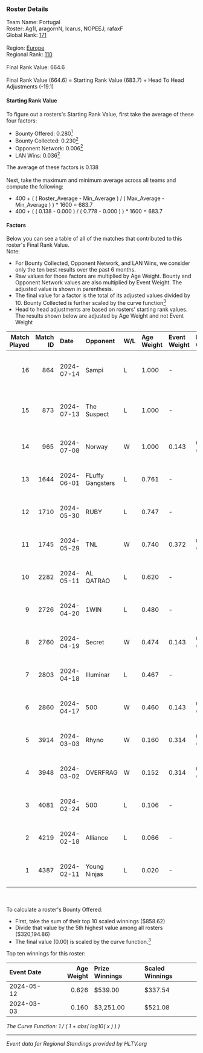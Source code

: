 ### Roster Details<br />
Team Name: Portugal<br />
Roster: Ag1l, aragornN, Icarus, NOPEEJ, rafaxF<br />
Global Rank: [171](../../standings_global_2024_08_06.md)<br />
<br />
Region: [Europe]( ../../standings_europe_2024_08_06.md)<br />
Regional Rank: [110]( ../../standings_europe_2024_08_06.md)<br />
<br />
Final Rank Value:  664.6<br />
<br />
Final Rank Value (664.6) = Starting Rank Value (683.7) + Head To Head Adjustments (-19.1)<br />

#### Starting Rank Value<br />
To figure out a rosters's Starting Rank Value, first take the average of these four factors:<br />
- Bounty Offered: 0.280[<sup>1</sup>](#table2)
- Bounty Collected: 0.230[<sup>2</sup>](#table1)
- Opponent Network: 0.006[<sup>2</sup>](#table1)
- LAN Wins: 0.036[<sup>2</sup>](#table1)

The average of these factors is 0.138<br />
<br />
Next, take the maximum and minimum average across all teams and compute the following:<br />
- 400 + ( ( Roster_Average - Min_Average ) / ( Max_Average - Min_Average ) ) * 1600 = 683.7
- 400 + ( ( 0.138 - 0.000 ) / ( 0.778 - 0.000 ) ) * 1600 = 683.7


#### Factors<br />
Below you can see a table of all of the matches that contributed to this roster's Final Rank Value.<br />
Note:<br />

- For Bounty Collected, Opponent Network, and LAN Wins, we consider only the ten best results over the past 6 months.
- Raw values for those factors are multiplied by Age Weight. Bounty and Opponent Network values are also multiplied by Event Weight. The adjusted value is shown in parenthesis.
- The final value for a factor is the total of its adjusted values divided by 10. Bounty Collected is further scaled by the curve function[<sup>3</sup>](#curveFunction)
- Head to head adjustments are based on rosters' starting rank values. The results shown below are adjusted by Age Weight and not Event Weight
<span id="table1"></span><br />


| Match Played | Match ID | Date       | Opponent         | W/L | Age Weight | Event Weight | Bounty Collected | Opponent Network | LAN Wins  | H2H Adj. | Roster                                 |
| -: | -: | :- | :- | :- | :- | :- | :- | :- | :- | -: | :- |
|           16 |      864 | 2024-07-14 | Sampi            | L   | 1.000      | -            | -                | -                | -         |    -6.38 | Ag1l, aragornN, Icarus, NOPEEJ, rafaxF |
|           15 |      873 | 2024-07-13 | The Suspect      | L   | 1.000      | -            | -                | -                | -         |    -8.97 | Ag1l, aragornN, Icarus, NOPEEJ, rafaxF |
|           14 |      965 | 2024-07-08 | Norway           | W   | 1.000      | 0.143        | 0.006 (0.001)    | 0.103 (0.015)    | 0 (0.000) |    16.33 | Ag1l, aragornN, NOPEEJ, pr, rafaxF     |
|           13 |     1644 | 2024-06-01 | FLuffy Gangsters | L   | 0.761      | -            | -                | -                | -         |   -15.29 | Ag1l, aragornN, P3R3IIRA, pr, rafaxF   |
|           12 |     1710 | 2024-05-30 | RUBY             | L   | 0.747      | -            | -                | -                | -         |    -4.39 | Ag1l, aragornN, P3R3IIRA, pr, rafaxF   |
|           11 |     1745 | 2024-05-29 | TNL              | W   | 0.740      | 0.372        | 0.000 (0.000)    | 0.038 (0.011)    | 0 (0.000) |     6.30 | Ag1l, aragornN, P3R3IIRA, pr, rafaxF   |
|           10 |     2282 | 2024-05-11 | AL QATRAO        | L   | 0.620      | -            | -                | -                | -         |    -9.69 | Ag1l, aragornN, fox, pr, rafaxF        |
|            9 |     2726 | 2024-04-20 | 1WIN             | L   | 0.480      | -            | -                | -                | -         |    -2.82 | Ag1l, aragornN, P3R3IIRA, pr, rafaxF   |
|            8 |     2760 | 2024-04-19 | Secret           | W   | 0.474      | 0.143        | 0.000 (0.000)    | 0.055 (0.004)    | 0 (0.000) |     4.80 | Ag1l, aragornN, P3R3IIRA, pr, rafaxF   |
|            7 |     2803 | 2024-04-18 | Illuminar        | L   | 0.467      | -            | -                | -                | -         |   -10.55 | Ag1l, aragornN, P3R3IIRA, pr, rafaxF   |
|            6 |     2860 | 2024-04-17 | 500              | W   | 0.460      | 0.143        | 0.001 (0.000)    | 0.090 (0.006)    | 0 (0.000) |     8.40 | Ag1l, aragornN, P3R3IIRA, pr, rafaxF   |
|            5 |     3914 | 2024-03-03 | Rhyno            | W   | 0.160      | 0.314        | 0.071 (0.004)    | 0.427 (0.021)    | 1 (0.160) |     4.20 | Ag1l, aragornN, NOPEEJ, pr, rafaxF     |
|            4 |     3948 | 2024-03-02 | OVERFRAG         | W   | 0.152      | 0.314        | 0.000 (0.000)    | 0.000 (0.000)    | 1 (0.152) |     1.37 | Ag1l, aragornN, NOPEEJ, pr, rafaxF     |
|            3 |     4081 | 2024-02-24 | 500              | L   | 0.106      | -            | -                | -                | -         |    -1.59 | Ag1l, aragornN, NOPEEJ, pr, rafaxF     |
|            2 |     4219 | 2024-02-18 | Alliance         | L   | 0.066      | -            | -                | -                | -         |    -0.58 | Ag1l, aragornN, NOPEEJ, pr, rafaxF     |
|            1 |     4387 | 2024-02-11 | Young Ninjas     | L   | 0.020      | -            | -                | -                | -         |    -0.26 | Ag1l, aragornN, NOPEEJ, pr, rafaxF     |

<br />
<span id="table2"></span><br />
To calculate a roster's Bounty Offered:<br />

- First, take the sum of their top 10 scaled winnings ($858.62)
- Divide that value by the 5th highest value among all rosters ($320,194.86)
- The final value (0.00) is scaled by the curve function.[<sup>3</sup>](#curveFunction)

Top ten winnings for this roster:<br />

| Event Date | Age Weight | Prize Winnings | Scaled Winnings |
| :- | -: | :- | :- |
| 2024-05-12 |      0.626 | $539.00        | $337.54         |
| 2024-03-03 |      0.160 | $3,251.00      | $521.08         |


<span id="curveFunction"></span>_The Curve Function: 1 / ( 1 + abs( log10( x ) ) )_<br />

---
_Event data for Regional Standings provided by HLTV.org_<br />
